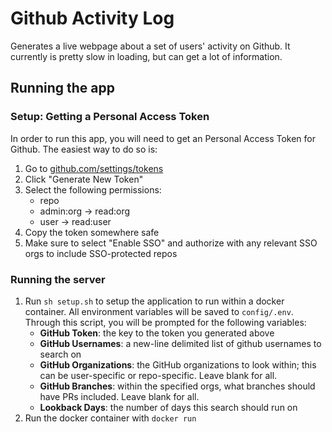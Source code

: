 # Github Activity Log

Generates a live webpage about a set of users' activity on Github. It currently is pretty slow in loading, but can get a lot of information.

## Running the app

### Setup: Getting a Personal Access Token

In order to run this app, you will need to get an Personal Access Token for Github. The easiest way to do so is:

1. Go to [github.com/settings/tokens](https://github.com/settings/tokens)
1. Click "Generate New Token"
1. Select the following permissions:
   - repo
   - admin:org -> read:org
   - user -> read:user
1. Copy the token somewhere safe
1. Make sure to select "Enable SSO" and authorize with any relevant SSO orgs to include SSO-protected repos

### Running the server

1. Run `sh setup.sh` to setup the application to run within a docker container. All environment variables will be saved to `config/.env`. Through this script, you will be prompted for the following variables:
    - **GitHub Token**: the key to the token you generated above
    - **GitHub Usernames**: a new-line delimited list of github usernames to search on
    - **GitHub Organizations**: the GitHub organizations to look within; this can be user-specific or repo-specific. Leave blank for all.
    - **GitHub Branches**: within the specified orgs, what branches should have PRs included. Leave blank for all.
    - **Lookback Days**: the number of days this search should run on
1. Run the docker container with `docker run`
